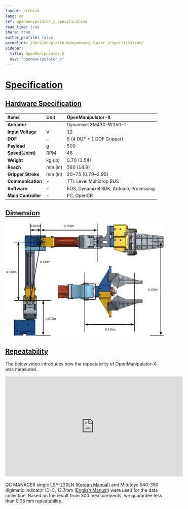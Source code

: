 ```yaml
---
layout: archive
lang: en
ref: openmanipulator_x_specification
read_time: true
share: true
author_profile: false
permalink: /docs/en/platform/openmanipulator_x/specification/
sidebar:
  title: OpenManipulator-X
  nav: "openmanipulator_x"
---
```


<div style="counter-reset: h1 1"></div>

# [Specification](#specification)

## [Hardware Specification](#hardware-specification)

| Items               | Unit    |OpenManipulator-X                        |
|:--------------------|:--------|:----------------------------------------|
| **Actuator**        |         | Dynamixel XM430-W350-T                  |
| **Input Voltage**   | V       | 12                                      |
| **DOF**             | -       | 5 (4 DOF + 1 DOF Gripper)               |
| **Payload**         | g       | 500                                     |
| **Speed(Joint)**    | RPM     | 46                                      |
| **Weight**          | kg (lb) | 0.70  (1.54)                            |
| **Reach**           | mm (in) | 380   (14.9)                            |
| **Gripper Stroke**  | mm (in) | 20~75 (0.79~2.95)                       |
| **Communication**   | -       | TTL Level Multidrop BUS                 |
| **Software**        | -       | ROS, Dynamixel SDK, Arduino, Processing |
| **Main Controller** | -       | PC, OpenCR                              |

## [Dimension](#dimension)

![](/assets/images/platform/openmanipulator_x/OpenManipulator_Chain_spec_side.png)

<!-- ![](/assets/images/platform/openmanipulator_x/OpenManipulator_Chain_spec_gripper.jpg) -->

## [Repeatability](#repeatability)

The below video introduces how the repeatability of OpenManipulator-X was measured. 

<iframe width="560" height="315" src="https://www.youtube.com/embed/-xmEE9WrwtM" frameborder="0" allow="accelerometer; autoplay; encrypted-media; gyroscope; picture-in-picture" allowfullscreen></iframe>

QC MANAGER single LSY-220LN ([Korean Manual](http://qcmanager.cafe24.com/wp/wp-content/uploads/2017/11/KYENG_qcmanager_cata.pdf)) and Mitutoyo 540-390 digimatic indicator ID-C, 12.7mm ([English Manual](https://ecatalog.mitutoyo.com/ABSOLUTE-Digimatic-Indicator-ID-C-Series-543-Standard-Type-C1198.aspx)) were used for the data collection. Based on the result from 300 measurements, we guarantee less than 0.05 mm repeatability.

